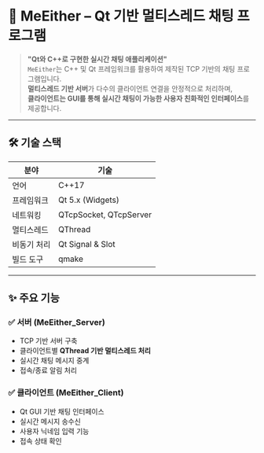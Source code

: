 # 💬 MeEither – Qt 기반 멀티스레드 채팅 프로그램

> **"Qt와 C++로 구현한 실시간 채팅 애플리케이션"**  
`MeEither`는 C++ 및 Qt 프레임워크를 활용하여 제작된 TCP 기반의 채팅 프로그램입니다.  
**멀티스레드 기반 서버**가 다수의 클라이언트 연결을 안정적으로 처리하며,  
**클라이언트는 GUI를 통해 실시간 채팅이 가능한 사용자 친화적인 인터페이스**를 제공합니다.

---

## 🛠 기술 스택

| 분야       | 기술 |
|------------|------|
| 언어       | C++17 |
| 프레임워크 | Qt 5.x (Widgets) |
| 네트워킹   | QTcpSocket, QTcpServer |
| 멀티스레드 | QThread |
| 비동기 처리 | Qt Signal & Slot |
| 빌드 도구  | qmake |

---

## ✨ 주요 기능

### ✅ 서버 (MeEither_Server)
- TCP 기반 서버 구축
- 클라이언트별 **QThread 기반 멀티스레드 처리**
- 실시간 채팅 메시지 중계
- 접속/종료 알림 처리

### ✅ 클라이언트 (MeEither_Client)
- Qt GUI 기반 채팅 인터페이스
- 실시간 메시지 송수신
- 사용자 닉네임 입력 기능
- 접속 상태 확인
